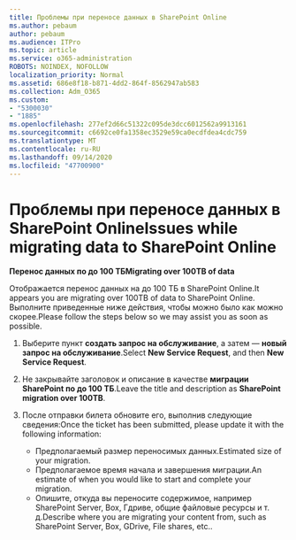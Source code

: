 ```yaml
---
title: Проблемы при переносе данных в SharePoint Online
ms.author: pebaum
author: pebaum
ms.audience: ITPro
ms.topic: article
ms.service: o365-administration
ROBOTS: NOINDEX, NOFOLLOW
localization_priority: Normal
ms.assetid: 686e8f18-b871-4dd2-864f-8562947ab583
ms.collection: Adm_O365
ms.custom:
- "5300030"
- "1885"
ms.openlocfilehash: 277ef2d66c51322c095de3dcc6012562a9913161
ms.sourcegitcommit: c6692ce0fa1358ec3529e59ca0ecdfdea4cdc759
ms.translationtype: MT
ms.contentlocale: ru-RU
ms.lasthandoff: 09/14/2020
ms.locfileid: "47700900"
---
```

# <a name="issues-while-migrating-data-to-sharepoint-online"></a><span data-ttu-id="de746-102">Проблемы при переносе данных в SharePoint Online</span><span class="sxs-lookup"><span data-stu-id="de746-102">Issues while migrating data to SharePoint Online</span></span>

<span data-ttu-id="de746-103">**Перенос данных по до 100 ТБ**</span><span class="sxs-lookup"><span data-stu-id="de746-103">**Migrating over 100TB of data**</span></span>

<span data-ttu-id="de746-104">Отображается перенос данных на до 100 ТБ в SharePoint Online.</span><span class="sxs-lookup"><span data-stu-id="de746-104">It appears you are migrating over 100TB of data to SharePoint Online.</span></span> <span data-ttu-id="de746-105">Выполните приведенные ниже действия, чтобы можно было как можно скорее.</span><span class="sxs-lookup"><span data-stu-id="de746-105">Please follow the steps below so we may assist you as soon as possible.</span></span> 

1. <span data-ttu-id="de746-106">Выберите пункт **создать запрос на обслуживание**, а затем — **новый запрос на обслуживание**.</span><span class="sxs-lookup"><span data-stu-id="de746-106">Select **New Service Request**, and then **New Service Request**.</span></span> 
2. <span data-ttu-id="de746-107">Не закрывайте заголовок и описание в качестве **миграции SharePoint по до 100 ТБ**.</span><span class="sxs-lookup"><span data-stu-id="de746-107">Leave the title and description as **SharePoint migration over 100TB**.</span></span>
3. <span data-ttu-id="de746-108">После отправки билета обновите его, выполнив следующие сведения:</span><span class="sxs-lookup"><span data-stu-id="de746-108">Once the ticket has been submitted, please update it with the following information:</span></span> 

    - <span data-ttu-id="de746-109">Предполагаемый размер переносимых данных.</span><span class="sxs-lookup"><span data-stu-id="de746-109">Estimated size of your migration.</span></span>
    - <span data-ttu-id="de746-110">Предполагаемое время начала и завершения миграции.</span><span class="sxs-lookup"><span data-stu-id="de746-110">An estimate of when you would like to start and complete your migration.</span></span>
    - <span data-ttu-id="de746-111">Опишите, откуда вы переносите содержимое, например SharePoint Server, Box, Гдриве, общие файловые ресурсы и т. д.</span><span class="sxs-lookup"><span data-stu-id="de746-111">Describe where you are migrating your content from, such as SharePoint Server, Box, GDrive, File shares, etc..</span></span>
